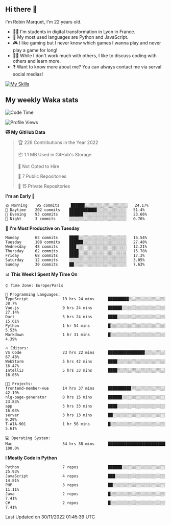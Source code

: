 ## Hi there 👋

I'm Robin Marquet, I'm 22 years old.

- 👨‍💻 I'm students in digital transformation in Lyon in France.
- 🌱 My most used languages are Python and JavaScript.
- 🎮 I like gaming but I never know which games I wanna play and never play a game for long!
- 👯‍♀️ While I don't work much with others, I like to discuss coding with others and learn more.
- ❓ Want to know more about me? You can always contact me via serval social medias!

[![My Skills](https://skillicons.dev/icons?i=js,html,css,docker,express,figma,firebase,graphql,mongodb,mysql,nodejs,py,react,ts,vue)](https://skillicons.dev)

## My weekly Waka stats

<!--START_SECTION:waka-->
![Code Time](http://img.shields.io/badge/Code%20Time-2%2C936%20hrs%209%20mins-blue)

![Profile Views](http://img.shields.io/badge/Profile%20Views-1-blue)

**🐱 My GitHub Data** 

> 🏆 226 Contributions in the Year 2022
 > 
> 📦 1.1 MB Used in GitHub's Storage 
 > 
> 🚫 Not Opted to Hire
 > 
> 📜 7 Public Repositories 
 > 
> 🔑 15 Private Repositories  
 > 
**I'm an Early 🐤** 

```text
🌞 Morning    95 commits     ██████░░░░░░░░░░░░░░░░░░░   24.17% 
🌆 Daytime    202 commits    ████████████░░░░░░░░░░░░░   51.4% 
🌃 Evening    93 commits     ██████░░░░░░░░░░░░░░░░░░░   23.66% 
🌙 Night      3 commits      ░░░░░░░░░░░░░░░░░░░░░░░░░   0.76%

```
📅 **I'm Most Productive on Tuesday** 

```text
Monday       65 commits     ████░░░░░░░░░░░░░░░░░░░░░   16.54% 
Tuesday      108 commits    ██████░░░░░░░░░░░░░░░░░░░   27.48% 
Wednesday    48 commits     ███░░░░░░░░░░░░░░░░░░░░░░   12.21% 
Thursday     62 commits     ████░░░░░░░░░░░░░░░░░░░░░   15.78% 
Friday       68 commits     ████░░░░░░░░░░░░░░░░░░░░░   17.3% 
Saturday     12 commits     ░░░░░░░░░░░░░░░░░░░░░░░░░   3.05% 
Sunday       30 commits     ██░░░░░░░░░░░░░░░░░░░░░░░   7.63%

```


📊 **This Week I Spent My Time On** 

```text
⌚︎ Time Zone: Europe/Paris

💬 Programming Languages: 
TypeScript               13 hrs 24 mins      █████████░░░░░░░░░░░░░░░░   38.7% 
Vue.js                   9 hrs 24 mins       ██████░░░░░░░░░░░░░░░░░░░   27.14% 
Dart                     5 hrs 24 mins       ████░░░░░░░░░░░░░░░░░░░░░   15.61% 
Python                   1 hr 54 mins        █░░░░░░░░░░░░░░░░░░░░░░░░   5.53% 
Markdown                 1 hr 31 mins        █░░░░░░░░░░░░░░░░░░░░░░░░   4.39%

🔥 Editors: 
VS Code                  23 hrs 22 mins      ████████████████░░░░░░░░░   67.48% 
WebStorm                 5 hrs 42 mins       ████░░░░░░░░░░░░░░░░░░░░░   16.47% 
IntelliJ                 5 hrs 33 mins       ████░░░░░░░░░░░░░░░░░░░░░   16.05%

🐱‍💻 Projects: 
frontend-member-vue      14 hrs 37 mins      ██████████░░░░░░░░░░░░░░░   42.19% 
nlg-page-generator       8 hrs 15 mins       ██████░░░░░░░░░░░░░░░░░░░   23.83% 
app                      5 hrs 33 mins       ████░░░░░░░░░░░░░░░░░░░░░   16.03% 
server                   3 hrs 13 mins       ██░░░░░░░░░░░░░░░░░░░░░░░   9.29% 
T-AIA-901                1 hr 56 mins        █░░░░░░░░░░░░░░░░░░░░░░░░   5.61%

💻 Operating System: 
Mac                      34 hrs 38 mins      █████████████████████████   100.0%

```

**I Mostly Code in Python** 

```text
Python                   7 repos             ██████░░░░░░░░░░░░░░░░░░░   25.93% 
JavaScript               4 repos             ███░░░░░░░░░░░░░░░░░░░░░░   14.81% 
PHP                      3 repos             ██░░░░░░░░░░░░░░░░░░░░░░░   11.11% 
Java                     2 repos             █░░░░░░░░░░░░░░░░░░░░░░░░   7.41% 
C#                       2 repos             █░░░░░░░░░░░░░░░░░░░░░░░░   7.41%

```



 Last Updated on 30/11/2022 01:45:39 UTC
<!--END_SECTION:waka-->
